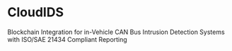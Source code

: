 # CloudIDS
Blockchain Integration for in-Vehicle CAN Bus Intrusion Detection Systems with ISO/SAE 21434 Compliant Reporting
